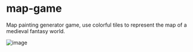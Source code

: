 # map-game

Map painting generator game, use colorful tiles to represent the map of a medieval fantasy world.

![image](https://user-images.githubusercontent.com/60205850/204065465-456fd90d-6479-420a-81c8-038d39374e0b.png)
